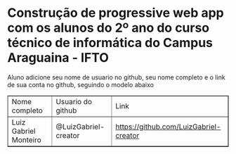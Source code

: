 <h1><b> Construção de progressive web app com os alunos do 2º ano do curso técnico de informática do Campus Araguaina - IFTO </b></h1>

Aluno adicione seu nome de usuario no github, seu nome completo e o link de sua conta no github, seguindo o modelo abaixo

<TABLE BORDER=1>
<TR>
<TD>Nome completo </TD> 
<TD>Usuario do github </TD>
<TD>Link</TD>
</TR> 
<TR> 
<TD> Luiz Gabriel Monteiro </TD>
<TD> @LuizGabriel-creator </TD>
<TD> <a href="https://github.com/iurygdeoliveira">https://github.com/LuizGabriel-creator</a></TD>
<TR> 
</TABLE>
